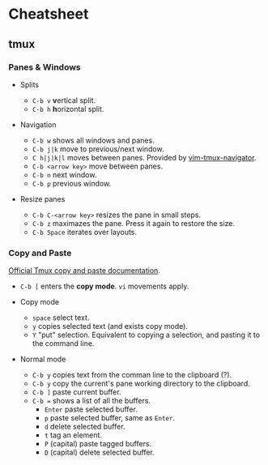 # Cheatsheet

## tmux

### Panes & Windows

- Splits
  - `C-b v` **v**ertical split.
  - `C-b h` **h**orizontal split.

- Navigation
  - `C-b w` shows all windows and panes.
  - `C-b j|k` move to previous/next window.
  - `C h|j|k|l` moves between panes. Provided by [vim-tmux-navigator](https://github.com/christoomey/vim-tmux-navigator).
  - `C-b <arrow key>` move between panes.
  - `C-b n` next window.
  - `C-b p` previous window.

- Resize panes
  - `C-b C-<arrow key>` resizes the pane in small steps.
  - `C-b z` maximazes the pane. Press it again to restore the size.
  - `C-b Space` iterates over layouts.

### Copy and Paste

[Official Tmux copy and paste documentation](https://github.com/tmux/tmux/wiki/Getting-Started#copy-and-paste).

- `C-b [` enters the **copy mode**. `vi` movements apply.

- Copy mode
  - `space` select text.
  - `y` copies selected text (and exists copy mode).
  - `Y` "put" selection. Equivalent to copying a selection, and pasting it to the command line.

- Normal mode
  - `C-b y` copies text from the comman line to the clipboard (?).
  - `C-b y` copy the current's pane working directory to the clipboard.
  - `C-b ]` paste current buffer.
  - `C-b =` shows a list of all the buffers.
    - `Enter` paste selected buffer.
    - `p` paste selected buffer, same as `Enter`.
    - `d` delete selected buffer.
    - `t` tag an element.
    - `P` (capital) paste tagged buffers.
    - `D` (capital) delete selected buffer.


